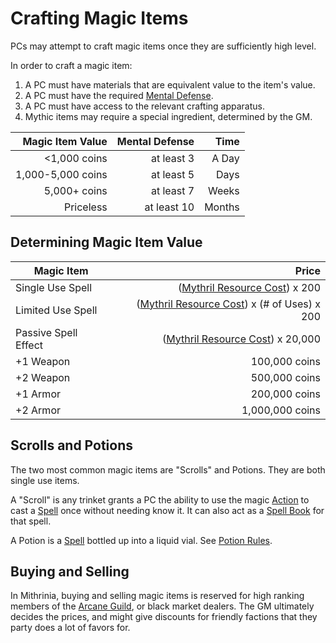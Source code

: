 # Crafting Magic Items

PCs may attempt to craft magic items once they are sufficiently high level.

In order to craft a magic item:

1. A PC must have materials that are equivalent value to the item's value.
2. A PC must have the required [Mental Defense](../../Player%20Characters/Derived%20Statistics/Mental%20Defense.md).
3. A PC must have access to the relevant crafting apparatus.
4. Mythic items may require a special ingredient, determined by the GM.

|  Magic Item Value | Mental Defense |   Time |
| ----------------: | -------------: | -----: |
|      <1,000 coins |     at least 3 |  A Day |
| 1,000-5,000 coins |     at least 5 |   Days |
|      5,000+ coins |     at least 7 |  Weeks |
|         Priceless |    at least 10 | Months |

## Determining Magic Item Value

| Magic Item           |                                                                                               Price |
| -------------------- | --------------------------------------------------------------------------------------------------: |
| Single Use Spell     |               ([Mythril Resource Cost](../Spellcasting/Mythril.md#Mythril%20Resource%20Cost)) x 200 |
| Limited Use Spell    | ([Mythril Resource Cost](../Spellcasting/Mythril.md#Mythril%20Resource%20Cost)) x (# of Uses) x 200 |
| Passive Spell Effect |            ([Mythril Resource Cost](../Spellcasting/Mythril.md#Mythril%20Resource%20Cost)) x 20,000 |
| +1 Weapon            |                                                                                       100,000 coins |
| +2 Weapon            |                                                                                       500,000 coins |
| +1 Armor             |                                                                                       200,000 coins |
| +2 Armor             |                                                                                     1,000,000 coins |

## Scrolls and Potions

The two most common magic items are "Scrolls" and Potions. They are both single use items.

A "Scroll" is any trinket grants a PC the ability to use the magic [Action](../../Game%20Procedures/Core%20Procedures/Action.md) to cast a [Spell](../Spells.md) once without needing know it. It can also act as a [Spell Book](../Spellcasting/Spell%20Learning/Spell%20Books.md) for that spell.

A Potion is a [Spell](../Spells.md) bottled up into a liquid vial. See [Potion Rules](Potion%20Rules.md).

## Buying and Selling

In Mithrinia, buying and selling magic items is reserved for high ranking members of the [Arcane Guild](../../Resources%20for%20GMs/Economy/Relevant%20Prices/Arcane%20Guild.md), or black market dealers. The GM ultimately decides the prices, and might give discounts for friendly factions that they party does a lot of favors for.
